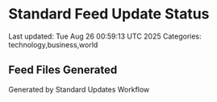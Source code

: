# Standard Feed Update Status
Last updated: Tue Aug 26 00:59:13 UTC 2025
Categories: technology,business,world

## Feed Files Generated

Generated by Standard Updates Workflow
